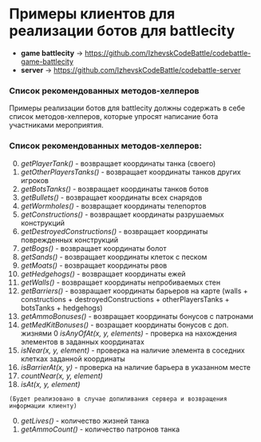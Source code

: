 # Примеры клиентов для реализации ботов для battlecity  

* **game battlecity**  -> https://github.com/IzhevskCodeBattle/codebattle-game-battlecity
* **server** ->  https://github.com/IzhevskCodeBattle/codebattle-server

### Cписок рекомендованных методов-хелперов
Примеры реализации ботов для battlecity должны содержать в себе список методов-хелперов, которые упросят написание бота участниками мероприятия.

### Cписок рекомендованных методов-хелперов:
0. *getPlayerTank()* - возвращает координаты танка (своего)
0. *getOtherPlayersTanks()* - возвращает координаты танков других игроков
0. *getBotsTanks()* - возвращает координаты танков ботов
0. *getBullets()* - возвращает координаты всех снарядов
0. *getWormholes()* - возвращает координаты телепортов
0. *getConstructions()* - возвращает координаты разрушаемых конструкций
0. *getDestroyedConstructions()* - возвращает координаты поврежденных конструкций
0. *getBogs()* - возвращает координаты болот
0. *getSands()* - возвращает координаты клеток с песком
0. *getMoats()* - возвращает координаты рвов
0. *getHedgehogs()* - возвращает координаты ежей
0. *getWalls()* - возвращает координаты непробиваемых стен
0. *getBarriers()* - возвращает координаты барьеров на карте (walls + constructions + destroyedConstructions + otherPlayersTanks + botsTanks + hedgehogs)
0. *getAmmoBonuses()* - возвращает координаты бонусов с патронами
0. *getMedKitBonuses()* - возращает координаты бонусов с доп. жизнями
0  *isAnyOfAt(x, y, elements)* - проверка на нахождения элементов в заданных координатах
0. *isNear(x, y, element)* - проверка на наличие элемента в соседних клетках заданной координаты
0. *isBarrierAt(x, y)* - проверка на наличие барьера в указанном месте
0. *countNear(x, y, element)*
0. *isAt(x, y, element)*

`(Будет реализовано в случае допиливания сервера и возвращения информации клиенту)`

0. *getLives()* - количество жизней танка
0. *getAmmoCount()* - количество патронов танка

